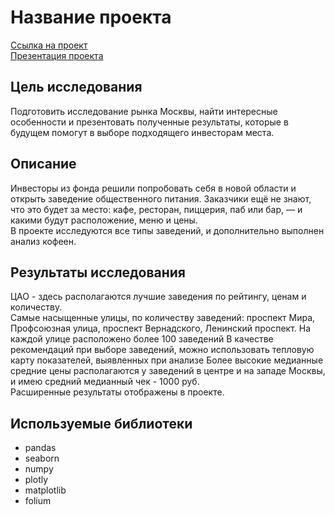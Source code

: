 # Название проекта
[Ссылка на проект](https://github.com/V-Volkow/portfolio_data_analyst/blob/main/%D0%A0%D1%8B%D0%BD%D0%BE%D0%BA%20%D0%B7%D0%B0%D0%B2%D0%B5%D0%B4%D0%B5%D0%BD%D0%B8%D0%B9%20%D0%BE%D0%B1%D1%89%D0%B5%D1%81%D1%82%D0%B2%D0%B5%D0%BD%D0%BD%D0%BE%D0%B3%D0%BE%20%D0%BF%D0%B8%D1%82%D0%B0%D0%BD%D0%B8%D1%8F/%D0%A0%D1%8B%D0%BD%D0%BE%D0%BA%20%D0%B7%D0%B0%D0%B2%D0%B5%D0%B4%D0%B5%D0%BD%D0%B8%D0%B9%20%D0%BE%D0%B1%D1%89%D0%B5%D1%81%D1%82%D0%B2%D0%B5%D0%BD%D0%BD%D0%BE%D0%B3%D0%BE%20%D0%BF%D0%B8%D1%82%D0%B0%D0%BD%D0%B8%D1%8F.ipynb)<br>
[Презентация проекта](https://disk.yandex.ru/i/jfyxYKQ0yPd8Qg)
## Цель исследования
Подготовить исследование рынка Москвы, найти интересные особенности и презентовать полученные результаты, которые в будущем помогут в выборе подходящего инвесторам места.
## Описание
Инвесторы из фонда решили попробовать себя в новой области и открыть заведение общественного питания. Заказчики ещё не знают, что это будет за место: кафе, ресторан, пиццерия, паб или бар, — и какими будут расположение, меню и цены. <br>
В проекте исследуются все типы заведений, и дополнительно выполнен анализ кофеен.
## Результаты исследования
ЦАО - здесь располагаются лучшие заведения по рейтингу, ценам и количеству.<br>
Самые насыщенные улицы, по количеству заведений: проспект Мира, Профсоюзная улица, проспект Вернадского, Ленинский проспект. На каждой улице расположено более 100 заведений
В качестве рекомендаций при выборе заведений, можно использовать тепловую карту показателей, выявленных при анализе
Более высокие медианные средние цены располагаются у заведений в центре и на западе Москвы, и имею средний медианный чек - 1000 руб.<br>
Расширенные результаты отображены в проекте.
## Используемые библиотеки
- pandas
- seaborn
- numpy
- plotly
- matplotlib
- folium 
